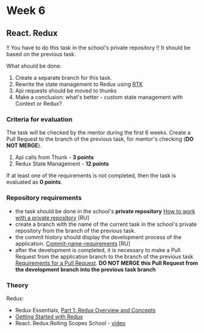 # Week 6

## React. Redux




!! You have to do this task in the school's private repository !!
It should be based on the previous task.

What should be done:

1) Create a separate branch for this task.
2) Rewrite the state management to Redux using [RTK](https://redux-toolkit.js.org/)
3) Api requests should be moved to thunks
4) Make a conclusion: what's better - custom state management with Context or Redux?

### Criteria for evaluation

The task will be checked by the mentor during the first 6 weeks. Create a Pull Request to the branch of the previous task, for mentor's checking (**DO NOT MERGE**).


1) Api calls from Thunk - **3 points**
2) Redux State Management - **12 points**


If at least one of the requirements is not completed, then the task is evaluated as **0 points**.

### Repository requirements

- the task should be done in the school's **private repository** [How to work with a private repository](https://docs.rs.school/#/private-repository?id=Как-работать-с-приватным-репозиторием) [RU]
- create a branch with the name of the current task in the school's private repository from the branch of the previous task.
- the commit history should display the development process of the application. [Commit-name-requirements](https://docs.rs.school/#/git-convention?id=Требования-к-именам-коммитов) [RU]
- after the development is completed, it is necessary to make a Pull Request from the application branch to the branch of the previous task [Requirements for a Pull Request](https://docs.app.rs.school/#/platform/pull-request-review-process). **DO NOT MERGE this Pull Request from the development branch into the previous task branch**

### Theory

Redux:
- Redux Essentials, [Part 1: Redux Overview and Concepts](https://redux.js.org/tutorials/essentials/part-1-overview-concepts)
- [Getting Started with Redux](https://redux.js.org/introduction/getting-started)
- React. Redux.Rolling Scopes School - [video](https://www.youtube.com/watch?v=bEHW-Mkdchc&t=1662s)
 
